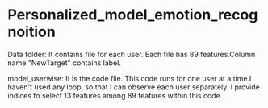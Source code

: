 # Personalized_model_emotion_recognoition
Data folder: It contains file for each user. Each file has 89 features.Column name "NewTarget" contains label.


model_userwise: It is the code file. This code runs for one user at a time.I haven't used any loop, so that I can observe each user separately.
I provide indices to select 13 features among 89 features within this code.

